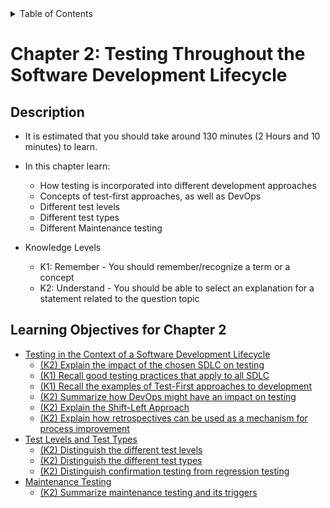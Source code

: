 <details>
  <summary>Table of Contents</summary>
  <ul>
    <li><a href="/README.md">Home</a></li>
    <li><a href="../Chapter 1/Chapter_1_Home.md">Chapter 1</a></li>
    <li><a href="../Chapter 2/Chapter_2_Home.md">Chapter 2</a></li>
    <li><a href="../Chapter 3/Chapter_3_Home.md">Chapter 3</a></li>
    <li><a href="../Chapter 4/Chapter_4_Home.md">Chapter 4</a></li>
    <li><a href="../Chapter 5/Chapter_5_Home.md">Chapter 5</a></li>
    <li><a href="../Chapter 6/Chapter_6_Home.md">Chapter 6</a></li>
  </ul>
</details>

# Chapter 2: Testing Throughout the Software Development Lifecycle

## Description

- It is estimated that you should take around 130 minutes (2 Hours and 10 minutes) to learn.
- In this chapter learn:

  - How testing is incorporated into different development approaches
  - Concepts of test-first approaches, as well as DevOps
  - Different test levels
  - Different test types
  - Different Maintenance testing

- Knowledge Levels
  - K1: Remember - You should remember/recognize a term or a concept
  - K2: Understand - You should be able to select an explanation for a statement related to the question topic

## Learning Objectives for Chapter 2

- [Testing in the Context of a Software Development Lifecycle](Section_1.md#21)
  - [(K2) Explain the impact of the chosen SDLC on testing](Section_1.md#211)
  - [(K1) Recall good testing practices that apply to all SDLC](Section_1.md#212)
  - [(K1) Recall the examples of Test-First approaches to development](Section_1.md#213)
  - [(K2) Summarize how DevOps might have an impact on testing](Section_1.md#214)
  - [(K2) Explain the Shift-Left Approach](Section_1.md#215)
  - [(K2) Explain how retrospectives can be used as a mechanism for process improvement](Section_1.md#216)
- [Test Levels and Test Types](Section_2.md#22)
  - [(K2) Distinguish the different test levels](Section_2.md#221)
  - [(K2) Distinguish the different test types](Section_2.md#222)
  - [(K2) Distinguish confirmation testing from regression testing](Section_2.md#223)
- [Maintenance Testing](Section_3.md#23)
  - [(K2) Summarize maintenance testing and its triggers](Section_3.md#231)
